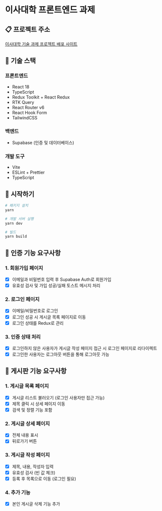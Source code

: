 # 이사대학 프론트엔드 과제

## 📋 프로젝트 주소

[이사대학 기술 과제 프로젝트 배포 사이트](https://react-board-app.vercel.app/)

## 🧰 기술 스택

### 프론트엔드

- React 18
- TypeScript
- Redux Toolkit + React Redux
- RTK Query
- React Router v6
- React Hook Form
- TailwindCSS

### 백엔드

- Supabase (인증 및 데이터베이스)

### 개발 도구

- Vite
- ESLint + Prettier
- TypeScript

## 🚀 시작하기

```bash
# 패키지 설치
yarn

# 개발 서버 실행
yarn dev

# 빌드
yarn build
```

## 🔐 인증 기능 요구사항

### 1. 회원가입 페이지

- [x] 이메일과 비밀번호 입력 후 Supabase Auth로 회원가입
- [x] 유효성 검사 및 가입 성공/실패 토스트 메시지 처리

### 2. 로그인 페이지

- [x] 이메일/비밀번호로 로그인
- [x] 로그인 성공 시 게시글 목록 페이지로 이동
- [x] 로그인 상태를 Redux로 관리

### 3. 인증 상태 처리

- [x] 로그인하지 않은 사용자가 게시글 작성 페이지 접근 시 로그인 페이지로 리다이렉트
- [x] 로그인한 사용자는 로그아웃 버튼을 통해 로그아웃 가능

## 📁 게시판 기능 요구사항

### 1. 게시글 목록 페이지

- [x] 게시글 리스트 불러오기 (로그인 사용자만 접근 가능)
- [x] 제목 클릭 시 상세 페이지 이동
- [x] 검색 및 정렬 기능 포함

### 2. 게시글 상세 페이지

- [x] 전체 내용 표시
- [x] 뒤로가기 버튼

### 3. 게시글 작성 페이지

- [x] 제목, 내용, 작성자 입력
- [x] 유효성 검사 (빈 값 체크)
- [x] 등록 후 목록으로 이동 (로그인 필요)

### 4. 추가 기능

- [x] 본인 게시글 삭제 기능 추가
